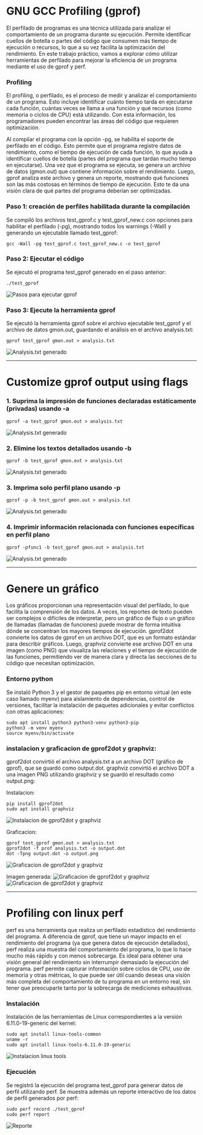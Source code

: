 # GNU GCC Profiling (gprof)
El perfilado de programas es una técnica utilizada para analizar el comportamiento de un programa durante su ejecución. Permite identificar cuellos de botella o partes del código que consumen más tiempo de ejecución o recursos, lo que a su vez facilita la optimización del rendimiento. En este trabajo práctico, vamos a explorar cómo utilizar herramientas de perfilado para mejorar la eficiencia de un programa mediante el uso de gprof y perf.

### Profiling
El profiling, o perfilado, es el proceso de medir y analizar el comportamiento de un programa. Esto incluye identificar cuánto tiempo tarda en ejecutarse cada función, cuántas veces se llama a una función y qué recursos (como memoria o ciclos de CPU) está utilizando. Con esta información, los programadores pueden encontrar las áreas del código que requieren optimización.

Al compilar el programa con la opción -pg, se habilita el soporte de perfilado en el código. Esto permite que el programa registre datos de rendimiento, como el tiempo de ejecución de cada función, lo que ayuda a identificar cuellos de botella (partes del programa que tardan mucho tiempo en ejecutarse). Una vez que el programa se ejecuta, se genera un archivo de datos (gmon.out) que contiene información sobre el rendimiento. Luego, gprof analiza este archivo y genera un reporte, mostrando qué funciones son las más costosas en términos de tiempo de ejecución. Esto te da una visión clara de qué partes del programa deberían ser optimizadas.

### Paso 1: creación de perfiles habilitada durante la compilación
Se compiló los archivos test_gprof.c y test_gprof_new.c con opciones para habilitar el perfilado (-pg), mostrando todos los warnings (-Wall) y generando un ejecutable llamado test_gprof:
```
gcc -Wall -pg test_gprof.c test_gprof_new.c -o test_gprof
```

### Paso 2: Ejecutar el código
Se ejecutó el programa test_gprof generado en el paso anterior:
```
./test_gprof
```
![Pasos para ejecutar gprof](Capturas/1_Ejecucion_codigo_y_gprof.png)

### Paso 3: Ejecute la herramienta gprof
Se ejecutó la herramienta gprof sobre el archivo ejecutable test_gprof y el archivo de datos gmon.out, guardando el análisis en el archivo analysis.txt:
```
gprof test_gprof gmon.out > analysis.txt
```

![Analysis.txt generado](Capturas/2_Analysis.png)

--- 
# Customize gprof output using flags

### 1. Suprima la impresión de funciones declaradas estáticamente (privadas) usando -a
```
gprof -a test_gprof gmon.out > analysis.txt
```
![Analysis.txt generado](Capturas/3_Analysis_-a.png)

### 2. Elimine los textos detallados usando -b
```
gprof -b test_gprof gmon.out > analysis.txt
```
![Analysis.txt generado](Capturas/4_Analysis_-b.png)

### 3. Imprima solo perfil plano usando -p
```
gprof -p -b test_gprof gmon.out > analysis.txt
```
![Analysis.txt generado](Capturas/5_Analysis_-p_-b.png)

### 4. Imprimir información relacionada con funciones específicas en perfil plano
```
gprof -pfunc1 -b test_gprof gmon.out > analysis.txt
```
![Analysis.txt generado](Capturas/6_Analysis_-pfunc1_-b.png)

---
# Genere un gráfico
Los gráficos proporcionan una representación visual del perfilado, lo que facilita la comprensión de los datos. A veces, los reportes de texto pueden ser complejos o difíciles de interpretar, pero un gráfico de flujo o un gráfico de llamadas (llamadas de funciones) puede mostrar de forma intuitiva dónde se concentran los mayores tiempos de ejecución.
gprof2dot convierte los datos de gprof en un archivo DOT, que es un formato estándar para describir gráficos. Luego, graphviz convierte ese archivo DOT en una imagen (como PNG) que visualiza las relaciones y el tiempo de ejecución de las funciones, permitiendo ver de manera clara y directa las secciones de tu código que necesitan optimización.

### Entorno python
Se instaló Python 3 y el gestor de paquetes pip en entorno virtual (en este caso llamado myenv) para aislamiento de dependencias, control de versiones, facilitar la instalación de paquetes adicionales y evitar conflictos con otras aplicaciones:
```
sudo apt install python3 python3-venv python3-pip
python3 -m venv myenv
source myenv/bin/activate
```

### instalacion y graficacion de gprof2dot y graphviz:
gprof2dot convirtió el archivo analysis.txt a un archivo DOT (gráfico de gprof), que se guardó como output.dot. 
graphviz convirtió el archivo DOT a una imagen PNG utilizando graphviz y se guardó el resultado como output.png:

Instalacion:
```
pip install gprof2dot
sudo apt install graphviz
```
![Instalacion de gprof2dot y graphviz](Capturas/7_Install_gprof2dot_graphviz.png)

Graficacion:
```
gprof test_gprof gmon.out > analysis.txt
gprof2dot -f prof analysis.txt -o output.dot
dot -Tpng output.dot -o output.png
```
![Graficacion de gprof2dot y graphviz](Capturas/8_Proceso_Graficar.png)

Imagen generada: 
![Graficacion de gprof2dot y graphviz](output.png)
![Graficacion de gprof2dot y graphviz](Capturas/9_Imagen_generada.png)

---
# Profiling con linux perf
perf es una herramienta que realiza un perfilado estadístico del rendimiento del programa. A diferencia de gprof, que tiene un mayor impacto en el rendimiento del programa (ya que genera datos de ejecución detallados), perf realiza una muestra del comportamiento del programa, lo que lo hace mucho más rápido y con menos sobrecarga. Es ideal para obtener una visión general del rendimiento sin interrumpir demasiado la ejecución del programa.
perf permite capturar información sobre ciclos de CPU, uso de memoria y otras métricas, lo que puede ser útil cuando deseas una visión más completa del comportamiento de tu programa en un entorno real, sin tener que preocuparte tanto por la sobrecarga de mediciones exhaustivas.

### Instalación
Instalación de las herramientas de Linux correspondientes a la versión 6.11.0-19-generic del kernel:
```
sudo apt install linux-tools-common
uname -r
sudo apt install linux-tools-6.11.0-19-generic
```
![Instalacion linux tools](Capturas/10_Install_linux_perf.png)

### Ejecución
Se registró la ejecución del programa test_gprof para generar datos de perfil utilizando perf. Se muestra además un reporte interactivo de los datos de perfil generados por perf:
```
sudo perf record ./test_gprof
sudo perf report
```
![Reporte](Capturas/11_Report.png)